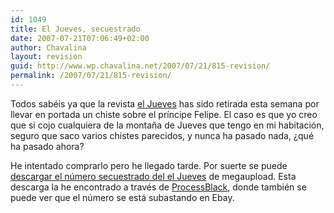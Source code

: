 ```yaml
---
id: 1049
title: El Jueves, secuestrado
date: 2007-07-21T07:06:49+02:00
author: Chavalina
layout: revision
guid: http://www.wp.chavalina.net/2007/07/21/815-revision/
permalink: /2007/07/21/815-revision/
---
```

Todos sabéis ya que la revista <a href="http://eljueves.es/" target="_blank">el Jueves</a> has sido retirada esta semana por llevar en portada un chiste sobre el pr&iacute;ncipe Felipe. El caso es que yo creo que si cojo cualquiera de la monta&ntilde;a de Jueves que tengo en mi habitaci&oacute;n, seguro que saco varios chistes parecidos, y nunca ha pasado nada, &iquest;qué ha pasado ahora?

He intentado comprarlo pero he llegado tarde. Por suerte se puede <a href="http://www.megaupload.com/es/?d=Q2FIVTQ8" target="_blank">descargar el n&uacute;mero secuestrado del el Jueves</a> de megaupload. Esta descarga la he encontrado a través de <a href="http://www.processblack.com/weblog/el-jueves-le-debe-una-al-sr-juez" target="_blank">ProcessBlack</a>, donde también se puede ver que el n&uacute;mero se está subastando en Ebay.